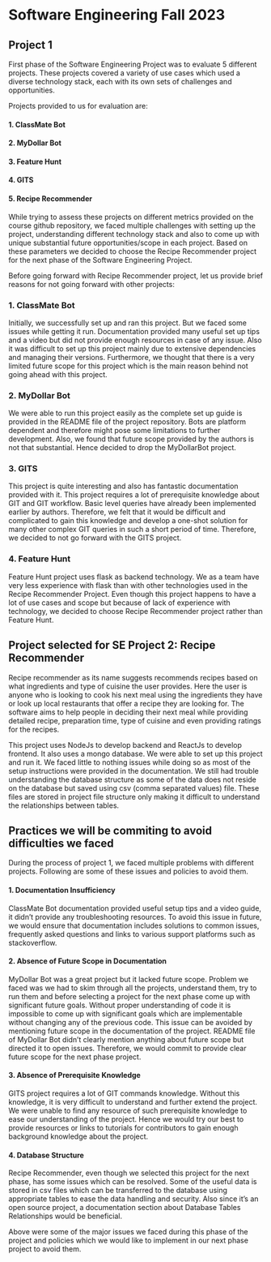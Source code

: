 # Software Engineering Fall 2023

## Project 1

First phase of the Software Engineering Project was to evaluate 5 different projects. These projects covered a variety of use cases which used a diverse technology stack, each with its own sets of challenges and opportunities.

Projects provided to us for evaluation are:
#### 1. ClassMate Bot
#### 2. MyDollar Bot
#### 3. Feature Hunt
#### 4. GITS
#### 5. Recipe Recommender


While trying to assess these projects on different metrics provided on the course github repository,  we faced multiple challenges with setting up the project, understanding different technology stack and also to come up with unique substantial future opportunities/scope in each project. Based on these parameters we decided to choose the Recipe Recommender project for the next phase of the Software Engineering Project.


Before going forward with Recipe Recommender project, let us provide brief reasons for not going forward with other projects:

### 1. ClassMate Bot
 Initially, we successfully set up and ran this project. But we faced some issues while getting it run. Documentation provided many useful set up tips and a video but did not provide enough  resources in case of any issue. Also it was difficult to set up this project mainly due to extensive dependencies and managing their versions. Furthermore, we thought that there is a very limited future scope for this project which is the main reason behind not going ahead with this project.

### 2. MyDollar Bot
We were able to run this project easily as the complete set up guide is provided in the README file of the project repository. Bots are platform dependent and therefore might pose some limitations to further development. Also, we found that future scope provided by the authors is not that substantial. Hence decided to drop the MyDollarBot project.

### 3. GITS
This project is quite interesting and also has fantastic documentation provided with it. This project requires a lot of prerequisite knowledge about GIT and GIT workflow. Basic level queries have already been implemented earlier by authors. Therefore, we felt that it would be difficult and complicated to gain this knowledge and develop a one-shot solution for many other complex GIT queries in such a short period of time. Therefore, we decided to not go forward with the GITS project.

### 4. Feature Hunt
Feature Hunt project uses flask as backend technology. We as a team have very less experience with flask than with other technologies used in the Recipe Recommender Project. Even though this project happens to have a lot of use cases and scope but because of lack of experience with technology, we decided to choose Recipe Recommender project rather than Feature Hunt.


## Project selected for SE Project 2: Recipe Recommender
Recipe recommender as its name suggests recommends recipes based on what ingredients and type of cuisine the user provides. Here the user is anyone who is looking to cook his next meal using the ingredients they have or look up local restaurants that offer a recipe they are looking for. The software aims to help people in deciding their next meal while providing detailed recipe, preparation time, type of cuisine and even providing ratings for the recipes. 

This project uses NodeJs to develop backend and ReactJs to develop frontend. It also uses a mongo database. We were able to set up this project and run it. We faced little to nothing issues while doing so as most of the setup instructions were provided in the documentation. We still had trouble understanding the database structure as some of the data does not reside on the database but saved using csv (comma separated values) file. These files are stored in project file structure only making it difficult to understand the relationships between tables. 

## Practices we will be commiting to avoid difficulties we faced
During the process of project 1, we faced multiple problems with different projects. Following are some of these issues and policies to avoid them. 

#### 1. Documentation Insufficiency
ClassMate Bot documentation provided useful setup tips and a video guide, it didn’t provide any troubleshooting resources. To avoid this issue in future, we would ensure that documentation includes solutions to common issues, frequently asked questions and links to various support platforms such as stackoverflow.


#### 2. Absence of Future Scope in Documentation
MyDollar Bot was a great project but it lacked future scope. Problem we faced was we had to skim through all the projects, understand them,  try to run them and before selecting a project for the next phase come up with significant future goals. Without proper understanding of code it is impossible to come up with significant goals which are implementable without changing any of the previous code. This issue can be avoided by mentioning future scope in the documentation of the project. README file of MyDollar Bot didn’t clearly mention anything about future scope but directed it to open issues. Therefore, we would commit to provide clear future scope for the next phase project.


#### 3. Absence of Prerequisite Knowledge
GITS project requires a lot of GIT commands knowledge. Without this knowledge, it is very difficult to understand and further extend the project. We were unable to find any resource of such prerequisite knowledge to ease our understanding of the project. Hence we would try our best to provide resources or links to tutorials for contributors to gain enough background knowledge about the project.


#### 4. Database Structure
Recipe Recommender, even though we selected this project for the next phase, has some issues which can be resolved. Some of the useful data is stored in csv files which can be transferred to the database using appropriate tables to ease the data handling and security. Also since it’s an open source project, a documentation section about Database Tables Relationships would be beneficial.


Above were some of the major issues we faced during this phase of the project and policies which we would like to implement in our next phase project to avoid them.
